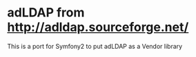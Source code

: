 adLDAP from http://adldap.sourceforge.net/
======
This is a port for Symfony2 to put adLDAP as a Vendor library
